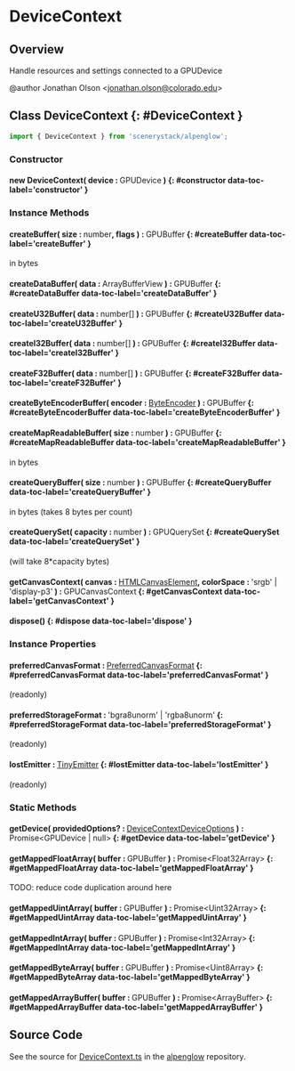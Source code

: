 # DeviceContext

## Overview

Handle resources and settings connected to a GPUDevice

@author Jonathan Olson &lt;jonathan.olson@colorado.edu&gt;

## Class DeviceContext {: #DeviceContext }


```js
import { DeviceContext } from 'scenerystack/alpenglow';
```
### Constructor

#### new DeviceContext( device : <span style="font-weight: 400;">GPUDevice</span> ) {: #constructor data-toc-label='constructor' }

### Instance Methods

#### createBuffer( size : <span style="font-weight: 400;"><span style="color: hsla(calc(var(--md-hue) + 180deg),80%,40%,1);">number</span></span>, flags ) : <span style="font-weight: 400;">GPUBuffer</span> {: #createBuffer data-toc-label='createBuffer' }

in bytes

#### createDataBuffer( data : <span style="font-weight: 400;">ArrayBufferView</span> ) : <span style="font-weight: 400;">GPUBuffer</span> {: #createDataBuffer data-toc-label='createDataBuffer' }

#### createU32Buffer( data : <span style="font-weight: 400;"><span style="color: hsla(calc(var(--md-hue) + 180deg),80%,40%,1);">number</span>[]</span> ) : <span style="font-weight: 400;">GPUBuffer</span> {: #createU32Buffer data-toc-label='createU32Buffer' }

#### createI32Buffer( data : <span style="font-weight: 400;"><span style="color: hsla(calc(var(--md-hue) + 180deg),80%,40%,1);">number</span>[]</span> ) : <span style="font-weight: 400;">GPUBuffer</span> {: #createI32Buffer data-toc-label='createI32Buffer' }

#### createF32Buffer( data : <span style="font-weight: 400;"><span style="color: hsla(calc(var(--md-hue) + 180deg),80%,40%,1);">number</span>[]</span> ) : <span style="font-weight: 400;">GPUBuffer</span> {: #createF32Buffer data-toc-label='createF32Buffer' }

#### createByteEncoderBuffer( encoder : <span style="font-weight: 400;">[ByteEncoder](../alpenglow/ByteEncoder.md)</span> ) : <span style="font-weight: 400;">GPUBuffer</span> {: #createByteEncoderBuffer data-toc-label='createByteEncoderBuffer' }

#### createMapReadableBuffer( size : <span style="font-weight: 400;"><span style="color: hsla(calc(var(--md-hue) + 180deg),80%,40%,1);">number</span></span> ) : <span style="font-weight: 400;">GPUBuffer</span> {: #createMapReadableBuffer data-toc-label='createMapReadableBuffer' }

in bytes

#### createQueryBuffer( size : <span style="font-weight: 400;"><span style="color: hsla(calc(var(--md-hue) + 180deg),80%,40%,1);">number</span></span> ) : <span style="font-weight: 400;">GPUBuffer</span> {: #createQueryBuffer data-toc-label='createQueryBuffer' }

in bytes (takes 8 bytes per count)

#### createQuerySet( capacity : <span style="font-weight: 400;"><span style="color: hsla(calc(var(--md-hue) + 180deg),80%,40%,1);">number</span></span> ) : <span style="font-weight: 400;">GPUQuerySet</span> {: #createQuerySet data-toc-label='createQuerySet' }

(will take 8*capacity bytes)

#### getCanvasContext( canvas : <span style="font-weight: 400;">[HTMLCanvasElement](https://developer.mozilla.org/en-US/docs/Web/API/HTMLCanvasElement)</span>, colorSpace : <span style="font-weight: 400;">'srgb' | 'display-p3'</span> ) : <span style="font-weight: 400;">GPUCanvasContext</span> {: #getCanvasContext data-toc-label='getCanvasContext' }

#### dispose() {: #dispose data-toc-label='dispose' }

### Instance Properties

#### preferredCanvasFormat : <span style="font-weight: 400;">[PreferredCanvasFormat](../alpenglow/WebGPUAPI.md#PreferredCanvasFormat)</span> {: #preferredCanvasFormat data-toc-label='preferredCanvasFormat' }

(readonly)

#### preferredStorageFormat : <span style="font-weight: 400;">'bgra8unorm' | 'rgba8unorm'</span> {: #preferredStorageFormat data-toc-label='preferredStorageFormat' }

(readonly)

#### lostEmitter : <span style="font-weight: 400;">[TinyEmitter](../axon/TinyEmitter.md)</span> {: #lostEmitter data-toc-label='lostEmitter' }

(readonly)

### Static Methods

#### getDevice( providedOptions? : <span style="font-weight: 400;">[DeviceContextDeviceOptions](../alpenglow/DeviceContext.md#DeviceContextDeviceOptions)</span> ) : <span style="font-weight: 400;">Promise&lt;GPUDevice | <span style="color: hsla(calc(var(--md-hue) + 180deg),80%,40%,1);">null</span>&gt;</span> {: #getDevice data-toc-label='getDevice' }

#### getMappedFloatArray( buffer : <span style="font-weight: 400;">GPUBuffer</span> ) : <span style="font-weight: 400;">Promise&lt;Float32Array&gt;</span> {: #getMappedFloatArray data-toc-label='getMappedFloatArray' }

TODO: reduce code duplication around here

#### getMappedUintArray( buffer : <span style="font-weight: 400;">GPUBuffer</span> ) : <span style="font-weight: 400;">Promise&lt;Uint32Array&gt;</span> {: #getMappedUintArray data-toc-label='getMappedUintArray' }

#### getMappedIntArray( buffer : <span style="font-weight: 400;">GPUBuffer</span> ) : <span style="font-weight: 400;">Promise&lt;Int32Array&gt;</span> {: #getMappedIntArray data-toc-label='getMappedIntArray' }

#### getMappedByteArray( buffer : <span style="font-weight: 400;">GPUBuffer</span> ) : <span style="font-weight: 400;">Promise&lt;Uint8Array&gt;</span> {: #getMappedByteArray data-toc-label='getMappedByteArray' }

#### getMappedArrayBuffer( buffer : <span style="font-weight: 400;">GPUBuffer</span> ) : <span style="font-weight: 400;">Promise&lt;ArrayBuffer&gt;</span> {: #getMappedArrayBuffer data-toc-label='getMappedArrayBuffer' }



## Source Code

See the source for [DeviceContext.ts](https://github.com/phetsims/alpenglow/blob/main/js/webgpu/compute/DeviceContext.ts) in the [alpenglow](https://github.com/phetsims/alpenglow) repository.
